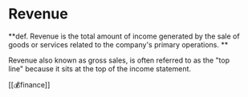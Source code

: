 # Revenue
**def. Revenue is the total amount of income generated by the sale of goods or services related to the company's primary operations. **

Revenue also known as gross sales, is often referred to as the "top line" because it sits at the top of the income statement.




[[💰finance]]